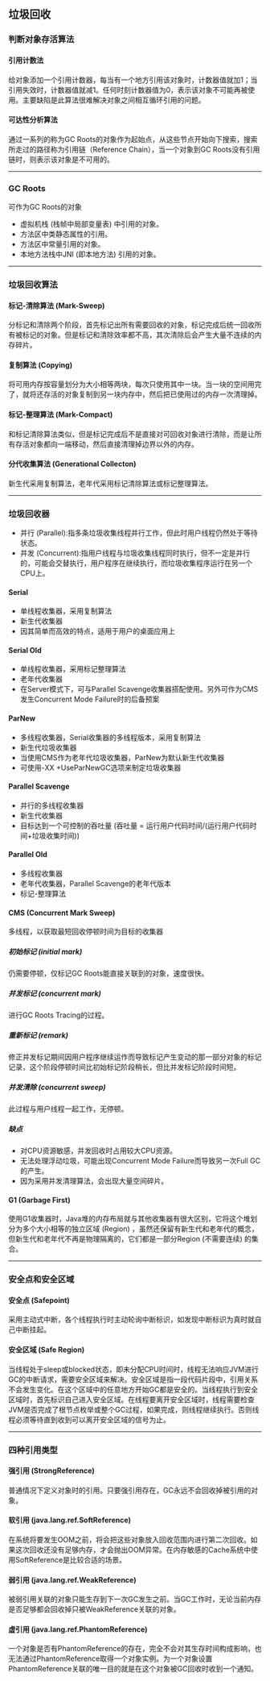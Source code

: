 ## 垃圾回收

### 判断对象存活算法
#### 引用计数法
给对象添加一个引用计数器，每当有一个地方引用该对象时，计数器值就加1；当引用失效时，计数器值就减1。任何时刻计数器值为0，表示该对象不可能再被使用。主要缺陷是此算法很难解决对象之间相互循环引用的问题。
#### 可达性分析算法
通过一系列的称为GC Roots的对象作为起始点，从这些节点开始向下搜索，搜索所走过的路径称为引用链（Reference Chain），当一个对象到GC Roots没有引用链时，则表示该对象是不可用的。
***

### GC Roots
可作为GC Roots的对象
* 虚拟机栈 (栈帧中局部变量表) 中引用的对象。
* 方法区中类静态属性的引用。
* 方法区中常量引用的对象。
* 本地方法栈中JNI (即本地方法) 引用的对象。
***

### 垃圾回收算法
#### 标记-清除算法 (Mark-Sweep)
分标记和清除两个阶段，首先标记出所有需要回收的对象，标记完成后统一回收所有被标记的对象。但是标记和清除效率都不高，其次清除后会产生大量不连续的内存碎片。
#### 复制算法 (Copying)
将可用内存按容量划分为大小相等两块，每次只使用其中一块。当一块的空间用完了，就将还存活的对象复制到另一块内存中，然后把已使用过的内存一次清理掉。
#### 标记-整理算法 (Mark-Compact)
和标记清除算法类似，但是标记完成后不是直接对可回收对象进行清除，而是让所有存活对象都向一端移动，然后直接清理掉边界以外的内存。
#### 分代收集算法 (Generational Collecton)
新生代采用复制算法，老年代采用标记清除算法或标记整理算法。
***

### 垃圾回收器
* 并行 (Parallel):指多条垃圾收集线程并行工作，但此时用户线程仍然处于等待状态。
* 并发 (Concurrent):指用户线程与垃圾收集线程同时执行，但不一定是并行的，可能会交替执行，用户程序在继续执行，而垃圾收集程序运行在另一个CPU上。
#### Serial
* 单线程收集器，采用复制算法
* 新生代收集器
* 因其简单而高效的特点，适用于用户的桌面应用上
#### Serial Old
* 单线程收集器，采用标记整理算法
* 老年代收集器
* 在Server模式下，可与Parallel Scavenge收集器搭配使用。另外可作为CMS发生Concurrent Mode Failure时的后备预案
#### ParNew
* 多线程收集器，Serial收集器的多线程版本，采用复制算法
* 新生代垃圾收集器
* 当使用CMS作为老年代垃圾收集器，ParNew为默认新生代收集器
* 可使用-XX +UseParNewGC选项来制定垃圾收集器
#### Parallel Scavenge
* 并行的多线程收集器
* 新生代收集器
* 目标达到一个可控制的吞吐量 (吞吐量 = 运行用户代码时间/(运行用户代码时间+垃圾收集时间))
#### Parallel Old
* 多线程收集器
* 老年代收集器，Parallel Scavenge的老年代版本
* 标记-整理算法
#### CMS (Concurrent Mark Sweep)
多线程，以获取最短回收停顿时间为目标的收集器
##### 初始标记 (initial mark)
仍需要停顿，仅标记GC Roots能直接关联到的对象，速度很快。
##### 并发标记 (concurrent mark)
进行GC Roots Tracing的过程。
##### 重新标记 (remark)
修正并发标记期间因用户程序继续运作而导致标记产生变动的那一部分对象的标记记录，这个阶段停顿时间比初始标记阶段稍长，但比并发标记阶段时间短。
##### 并发清除 (concurrent sweep)
此过程与用户线程一起工作，无停顿。
##### 缺点
* 对CPU资源敏感，并发回收时占用较大CPU资源。
* 无法处理浮动垃圾，可能出现Concurrent Mode Failure而导致另一次Full GC的产生。
* 因为采用并发清理算法，会出现大量空间碎片。
#### G1 (Garbage First)
使用G1收集器时，Java堆的内存布局就与其他收集器有很大区别，它将这个堆划分为多个大小相等的独立区域 (Region) ，虽然还保留有新生代和老年代的概念，但新生代和老年代不再是物理隔离的，它们都是一部分Region (不需要连续) 的集合。
***

### 安全点和安全区域
#### 安全点 (Safepoint)
采用主动式中断，各个线程执行时主动轮询中断标识，如发现中断标识为真时就自己中断挂起。
#### 安全区域 (Safe Region)
当线程处于sleep或blocked状态，即未分配CPU时间时，线程无法响应JVM进行GC的中断请求，需要安全区域来解决。安全区域是指一段代码片段中，引用关系不会发生变化。在这个区域中的任意地方开始GC都是安全的。当线程执行到安全区域时，首先标识自己进入安全区域。在线程要离开安全区域时，线程需要检查JVM是否完成了根节点枚举或整个GC过程，如果完成，则线程继续执行。否则线程必须等待直到收到可以离开安全区域的信号为止。
***

### 四种引用类型
#### 强引用 (StrongReference)
普通情况下定义对象时的引用。只要强引用存在，GC永远不会回收掉被引用的对象。
#### 软引用 (java.lang.ref.SoftReference)
在系统将要发生OOM之前，将会把这些对象放入回收范围内进行第二次回收。如果这次回收还没有足够内存，才会抛出OOM异常。在内存敏感的Cache系统中使用SoftReference是比较合适的场景。
#### 弱引用 (java.lang.ref.WeakReference)
被弱引用关联的对象只能生存到下一次GC发生之前。当GC工作时，无论当前内存是否足够都会回收掉只被WeakReference关联的对象。
#### 虚引用 (java.lang.ref.PhantomReference)
一个对象是否有PhantomReference的存在，完全不会对其生存时间构成影响，也无法通过PhantomReference取得一个对象实例。为一个对象设置PhantomReference关联的唯一目的就是在这个对象被GC回收时收到一个通知。
